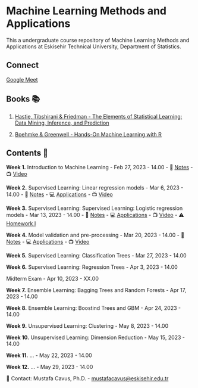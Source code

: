 # Machine Learning Methods and Applications

This a undergraduate course repository of Machine Learning Methods and Applications at Eskisehir Technical University, Department of Statistics.

## Connect 

[Google Meet](https://meet.google.com/uje-stea-jsd)

## Books 📚

1. [Hastie, Tibshirani & Friedman - The Elements of Statistical Learning: Data Mining, Inference, and Prediction](https://hastie.su.domains/Papers/ESLII.pdf)

2. [Boehmke & Greenwell - Hands-On Machine Learning with R](https://bradleyboehmke.github.io/HOML/)

## Contents 📂

**Week 1.** Introduction to Machine Learning - Feb 27, 2023 - 14.00 - 📖 [Notes](https://github.com/mcavs/ESTUStat_2023Spring_MachineLearningMethodsandApplications/blob/main/LectureNotes/Week1.pdf) -  📺 [Video](https://youtu.be/OlsD9aKl-So)


**Week 2.** Supervised Learning: Linear regression models - Mar 6, 2023 - 14.00 - 📖 [Notes](https://github.com/mcavs/ESTUStat_2023Spring_MachineLearningMethodsandApplications/blob/main/LectureNotes/Week2.pdf) -  :computer: [Applications](https://github.com/mcavs/ESTUStat_2023Spring_MachineLearningMethodsandApplications/blob/main/Application/I%CC%87ST438-W2.pdf) -  📺 [Video](https://youtu.be/WuwSH4ALTbA)


**Week 3.** Supervised Learning: Supervised Learning: Logistic regression models - Mar 13, 2023 - 14.00 - 📖 [Notes](https://github.com/mcavs/ESTUStat_2023Spring_MachineLearningMethodsandApplications/blob/main/LectureNotes/Week3.pdf) -  :computer: [Applications](https://github.com/mcavs/ESTUStat_2023Spring_MachineLearningMethodsandApplications/tree/main/Application/W3) -  📺 [Video](https://www.youtube.com/watch?v=8uJFZjEL1hA) - :warning: [Homework I](https://github.com/mcavs/ESTUStat_2023Spring_MachineLearningMethodsandApplications/tree/main/Homeworks/HW%231)


**Week 4.** Model validation and pre-processing - Mar 20, 2023 - 14.00 - 📖 [Notes](https://github.com/mcavs/ESTUStat_2023Spring_MachineLearningMethodsandApplications/blob/main/LectureNotes/Week4.pdf) -  :computer: [Applications](https://github.com/mcavs/ESTUStat_2023Spring_MachineLearningMethodsandApplications/tree/main/Application/W4) -  📺 [Video](https://youtu.be/9anRAxdt3qc)


**Week 5.** Supervised Learning: Classification Trees - Mar 27, 2023 - 14.00


**Week 6.** Supervised Learning: Regression Trees - Apr 3, 2023 - 14.00


Midterm Exam - Apr 10, 2023 - XX.00


**Week 7.** Ensemble Learning: Bagging Trees and Random Forests - Apr 17, 2023 - 14.00


**Week 8.** Ensemble Learning: Boostind Trees and GBM - Apr 24, 2023 - 14.00


**Week 9.** Unsupervised Learning: Clustering - May 8, 2023 - 14.00


**Week 10.** Unsupervised Learning: Dimension Reduction - May 15, 2023 - 14.00


**Week 11.** ... - May 22, 2023 - 14.00


**Week 12.** ... - May 29, 2023 - 14.00


📧 Contact: Mustafa Cavus, Ph.D. - [mustafacavus@eskisehir.edu.tr](mustafacavus@eskisehir.edu.tr)


